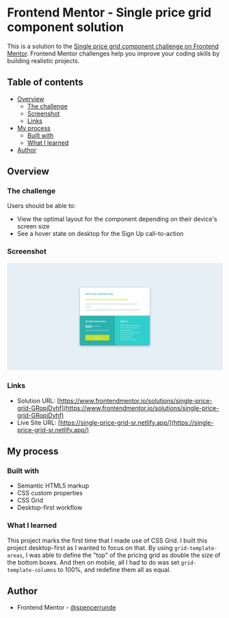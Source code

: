 # Frontend Mentor - Single price grid component solution

This is a solution to the [Single price grid component challenge on Frontend Mentor](https://www.frontendmentor.io/challenges/single-price-grid-component-5ce41129d0ff452fec5abbbc). Frontend Mentor challenges help you improve your coding skills by building realistic projects. 

## Table of contents

- [Overview](#overview)
  - [The challenge](#the-challenge)
  - [Screenshot](#screenshot)
  - [Links](#links)
- [My process](#my-process)
  - [Built with](#built-with)
  - [What I learned](#what-i-learned)
- [Author](#author)


## Overview

### The challenge

Users should be able to:

- View the optimal layout for the component depending on their device's screen size
- See a hover state on desktop for the Sign Up call-to-action

### Screenshot

![](./screenshot.png)

### Links

- Solution URL: [https://www.frontendmentor.io/solutions/single-price-grid-GRopjDvhf](https://www.frontendmentor.io/solutions/single-price-grid-GRopjDvhf)
- Live Site URL: [https://single-price-grid-sr.netlify.app/](https://single-price-grid-sr.netlify.app/)

## My process

### Built with

- Semantic HTML5 markup
- CSS custom properties
- CSS Grid
- Desktop-first workflow

### What I learned

This project marks the first time that I made use of CSS Grid. I built this project desktop-first as I wanted to focus on that. By using ```grid-template-areas```, I was able to define the "top" of the pricing grid as double the size of the bottom boxes. And then on mobile, all I had to do was set ```grid-template-columns``` to 100%, and redefine them all as equal.

## Author

- Frontend Mentor - [@spencerrunde](https://www.frontendmentor.io/profile/spencerrunde)
